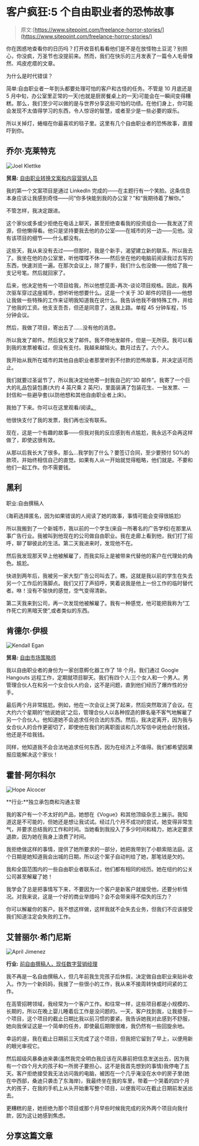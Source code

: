 # 客户疯狂:5 个自由职业者的恐怖故事

> 原文:[https://www.sitepoint.com/freelance-horror-stories/](https://www.sitepoint.com/freelance-horror-stories/)

你在困惑地查看你的日历吗？打开收音机看看他们是不是在放怪物土豆泥？别担心，你没疯，万圣节也没提前来。然而，我们在快乐的三月发表了一篇令人毛骨悚然、鸡皮疙瘩的文章。

为什么是时代错误？

简单:自由职业者一年到头都要处理可怕的客户和古怪的任务。不管是 10 月底还是 5 月中旬，办公室里正常的一天(也就是厨房餐桌上的一天)可能会在一瞬间变得糟糕。那么，我们至少可以做的是与世界分享这些可怕的功绩。在他们身上，你可能会发现不太值得学习的东西，令人惊讶的智慧，或者至少是一些必要的娱乐。

所以关掉灯，蜷缩在你最喜欢的毯子里。这里有几个自由职业者的恐怖故事，直接吓到你。

## 乔尔·克莱特克

![Joel Klettke](../Images/9697874856f687b22c216c325a854cc0.png)

**贸易:** [自由职业转换文案和内容营销人员](http://businesscasualcopywriting.com/)

我的第一个文案项目是通过 LinkedIn 完成的——在主题行有一个笑脸。这条信息本身应该让我感到奇怪——问“你多快能到我的办公室？”和“我期待着了解你。”

不管怎样，我决定跟进。

这个家伙或多或少拒绝在电话上聊天，甚至拒绝查看我的投资组合——我发送了资源，但他懒得看。他只是坚持要我去他的办公室——在城市的另一边——见他。没有该项目的细节——什么都没有。

这些天，我从来没有去过——但那时，我是个新手，渴望建立新的联系，所以我去了。我坐在他的办公室里，听他喋喋不休——然后坐在他的电脑前阅读我过去写的东西，快速浏览一遍。在那次会议上，除了握手，我们什么也没做——他给了我一支记号笔。然后就回家了。

后来，他决定他有一个项目给我，所以他想见面-再次-谈论项目规格。因此，我再次驱车穿过这座城市，想听听他想要什么。这是一个关于 3D 邮件的项目——他想让我做一些特殊的工作来证明我知道我在说什么。我告诉他我不做特殊工作，并给了他我的工资。他支支吾吾，但还是同意了，送我上路。单程 45 分钟车程，15 分钟会议。

然后，我做了项目，寄出去了……没有他的消息。

所以我发了邮件。然后我又发了邮件。我不停地发邮件，但是一无所获。我可以看到我的发票被看过，但没有支付。我越来越恼火。数月过去了。六个人。

我开始从我所在城市的其他自由职业者那里听到不付款的恐怖故事，并决定适可而止。

我们就要过圣诞节了，所以我决定给他寄一封我自己的“3D 邮件”。我寄了一个巨大的礼品包装包裹(大约 4 英尺乘 2 英尺)，里面装满了包装花生、一张发票、一封信和一些避孕套(以防他想和其他自由职业者上床)。

我拍了下来。你可以在这里观看/阅读[。](http://myopenletters.com/ho-ho-ho/)

他很快支付了我的发票，我们再也没有联系。

现在，这是一个有趣的故事——但我对我的反应感到有点尴尬，我永远不会再这样做了，即使这很有效。

从那以后我长大了很多。那么…我学到了什么？要签订合同，至少要预付 50%的款项，并始终相信自己的直觉。如果有人从一开始就觉得粗略，他们就是。不要和他们一起工作。你不需要钱。

## 黑利

职业:自由撰稿人

(海莉选择匿名，因为如果错误的人阅读了她的故事，事情可能会变得很尴尬)

所以我搬到了一个新城市，我以前的一个学生(来自一所著名的广告学校)在那里从事广告行业。我被叫到他现在的公司做自由职业。我在走廊上看到他，我们打了招呼，聊了聊彼此的生活。第二天我进来时，发现他不在。

然后我发现那天早上他被解雇了，而我实际上是被带来代替他的客户在代理处的角色。尴尬。

快进到两年后，我被另一家大型广告公司叫去了。瞧，这就是我以前的学生在失去另一个工作后的落脚点。我们又打了声招呼，笑着说我是他上一份工作的临时替代者。咻！没有不愉快的感觉，空气变得清新。

第二天我来到公司，再一次发现他被解雇了。我有一种感觉，他可能把我称为“工作死亡的黑暗天使”,或者类似的东西。

## 肯德尔·伊根

![Kendall Egan](../Images/d3cec25619bbe204fb34aff1c71af364.png)

**贸易:** [自由市场策略师](https://www.linkedin.com/in/kendall-karm-egan-9950459)

我以自由职业者的身份为一家创意孵化器工作了 18 个月。我们通过 Google Hangouts 远程工作，定期就项目聊天。我们有四个人:三个女人和一个男人。男管理合伙人在和另一个女合伙人约会，这不是问题，直到他们经历了爆炸性的分手。

最后两个月非常尴尬。例如，他在一次会议上哭了起来，然后突然取消了会议。在大约六个星期的“他说她说”之后，管理合伙人以各种捏造的罪名毫不客气地解雇了另一个合伙人。他知道她不会追求任何合法的东西。然后，我决定离开，因为我与女合伙人的合作更密切了，即使他在我们的离职面谈和几次写信中说他会付我钱，他还是不给我钱。

同样，他知道我不会合法地追求任何东西，因为在经济上不值得。我们都希望因果报应能解决这个家伙！

## 霍普·阿尔科尔

![Hope Alcocer](../Images/2387de50e84eaec639b5aefbdf25574c.png)

**行业:**独立承包商和沟通主管

我的客户有一个不太好的产品，她想在《Vogue》和其他顶级杂志上展示。我知道这是不可能的，但她还是想让我试试。经过几个月不成功的尝试，她变得非常生气，并要求总结我的工作和时间。当她看到我投入了多少时间和精力，她决定要求退款，因为她在我身上浪费了时间。

我拒绝做这样的事情，提供了她所要求的一部分，她把我带到了小额索赔法庭。这个日期是她知道我会出城的日期，所以这个案子自动判给了她，那笔钱是欠的。

我和全国范围内的一些自由职业者联系过，他们都有相同的经历。她在纽约的公关公司甚至解雇了她！

我学会了总是把事情写下来，不要因为一个客户是新客户就接受他，还要分析情况。对我来说，这是一个好的商业举措吗？会不会带来得不偿失的压力？

你可以解雇你的客户。我不想这样做，这样我就不会失去业务，但我们不应该接受我们知道注定会失败的工作。

## 艾普丽尔·希门尼斯

![April Jimenez](../Images/65a48fc16eb20ba3ee1d8dc53f3e0828.png)

**行业:** [前自由撰稿人，现任数字营销经理](https://www.linkedin.com/in/april-jimenez-7762a920)

我不再是一名自由撰稿人，但几年前我生完孩子后休假，决定做自由职业来贴补收入。作为一个新妈妈，我接了一些很小的工作，我从来不接周转快或时间紧的工作。

在高管招聘领域，我经常为一个客户工作。和往常一样，这些项目都是小规模的、长期的，所以在晚上婴儿睡着后工作是没问题的。一天，客户找到我，让我接手一个项目，这个项目的截止日期比我以前习惯的要紧。我告诉她我对此感到不舒服，她向我保证这是一个简单的任务，即使最后期限很难，我仍然有一些回旋余地。

幸运的是，我在截止日期前三天完成了这个项目，但我把它留到了早上，以便用新的眼光审视它。

然后超级风暴桑迪来袭(虽然我完全明白我应该在风暴前把信息发送出去，因为我有一个四个月大的孩子和一所房子要担心，这不是我首先想到的事情)我停电了五天。客户拒绝接受我无法访问我的电脑，被困在一个几乎淹没在水中的房子里(她在中西部，桑迪只袭击了东海岸)，我最终坐在我的车里，带着一个哭着的四个月大的孩子，在我的手机上从头开始重写整个项目，以便我可以在截止日期前发送出去。

更糟糕的是，她拒绝为那个项目或那个月早些时候我完成的另外两个项目向我付款，因为这让她感到焦虑。

## 分享这篇文章